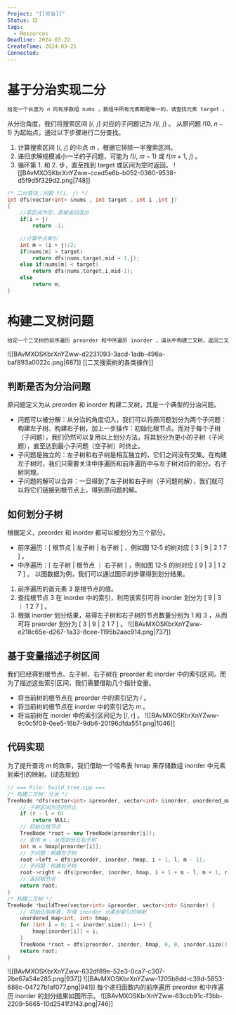 ```yaml
---
Project: "[[分治]]"
Status: 🟨
tags:
  - Resources
Deadline: 2024-03-22
CreateTime: 2024-03-21
Connected:
---
```


# 基于分治实现二分
```cpp
给定一个长度为 𝑛 的有序数组 nums ，数组中所有元素都是唯一的，请查找元素 target 。
```
从分治角度，我们将搜索区间 [𝑖, 𝑗] 对应的子问题记为 𝑓(𝑖, 𝑗) 。
从原问题 𝑓(0, 𝑛 − 1) 为起始点，通过以下步骤进行二分查找。
1. 计算搜索区间 [𝑖, 𝑗] 的中点 𝑚 ，根据它排除一半搜索区间。
2. 递归求解规模减小一半的子问题，可能为 𝑓(𝑖, 𝑚 − 1) 或 𝑓(𝑚 + 1, 𝑗) 。
3. 循环第 1. 和 2. 步，直至找到 target 或区间为空时返回。
![[BAvMXOSKbrXnYZww-cced5e6b-b052-0360-9538-d5f9d5f329d2.png|748]]
```cpp
/* 二分查找：问题 f(i, j) */
int dfs(vector<int> &nums , int target , int i ,int j)
{
	//若区间为空，直接返回退出
	if(i > j)
		return -1;

	//计算中点索引
	int m = (i + j)/2;
	if(nums[m] > target)
		return dfs(nums,target,mid + 1,j);
	else if(nums[m] < target) 
		return dfs(nums,target,i,mid-1);
	else
		return m;
}
```

# 构建二叉树问题
```cpp
给定一个二叉树的前序遍历 preorder 和中序遍历 inorder ，请从中构建二叉树，返回二叉树的根节点。
```
![[BAvMXOSKbrXnYZww-d2231093-3acd-1adb-496a-baf893a0022c.png|687]]
[[二叉搜索树的各类操作]]
## 判断是否为分治问题
原问题定义为从 preorder 和 inorder 构建二叉树，其是一个典型的分治问题。
- 问题可以被分解：从分治的角度切入，我们可以将原问题划分为两个子问题：构建左子树、构建右子树，加上一步操作：初始化根节点。而对于每个子树（子问题），我们仍然可以复用以上划分方法，将其划分为更小的子树（子问题），直至达到最小子问题（空子树）时终止。
- 子问题是独立的：左子树和右子树是相互独立的，它们之间没有交集。在构建左子树时，我们只需要关注中序遍历和前序遍历中与左子树对应的部分。右子树同理。
- 子问题的解可以合并：一旦得到了左子树和右子树（子问题的解），我们就可以将它们链接到根节点上，得到原问题的解。
## 如何划分子树
根据定义，preorder 和 inorder 都可以被划分为三个部分。
- 前序遍历：[ 根节点 | 左子树 | 右子树 ] ，例如图 12‑5 的树对应 [ 3 | 9 | 2 1 7 ] 。
- 中序遍历：[ 左子树 | 根节点 ｜ 右子树 ] ，例如图 12‑5 的树对应 [ 9 | 3 | 1 2 7 ] 。
以图数据为例，我们可以通过图示的步骤得到划分结果。
1. 前序遍历的首元素 3 是根节点的值。
2. 查找根节点 3 在 inorder 中的索引，利用该索引可将 inorder 划分为 [ 9 | 3 ｜ 1 2 7 ] 。
3. 根据 inorder 划分结果，易得左子树和右子树的节点数量分别为 1 和 3 ，从而可将 preorder 划分为
[ 3 | 9 | 2 1 7 ] 。
![[BAvMXOSKbrXnYZww-e218c65e-d267-1a33-8cee-1195b2aac914.png|737]]

## 基于变量描述子树区间
我们已经得到根节点、左子树、右子树在 preorder 和 inorder 中的索引区间。而为了描述这些索引区间，我们需要借助几个指针变量。
- 将当前树的根节点在 preorder 中的索引记为 𝑖 。
- 将当前树的根节点在 inorder 中的索引记为 𝑚 。
- 将当前树在 inorder 中的索引区间记为 [𝑙, 𝑟] 。
![[BAvMXOSKbrXnYZww-9c0c5f08-0ee5-16b7-9db6-20196dfda551.png|1046]]

## 代码实现
为了提升查询 𝑚 的效率，我们借助一个哈希表 hmap 来存储数组 inorder 中元素到索引的映射。(动态规划)
```cpp
// === File: build_tree.cpp ===
/* 构建二叉树：分治 */
TreeNode *dfs(vector<int> &preorder, vector<int> &inorder, unordered_map<int, int> &hmap, int i, int l,int r) {
	// 子树区间为空时终止
	if (r - l < 0)
		return NULL;
	// 初始化根节点
	TreeNode *root = new TreeNode(preorder[i]);
	// 查询 m ，从而划分左右子树
	int m = hmap[preorder[i]];
	// 子问题：构建左子树
	root->left = dfs(preorder, inorder, hmap, i + 1, l, m - 1);
	// 子问题：构建右子树
	root->right = dfs(preorder, inorder, hmap, i + 1 + m - l, m + 1, r);
	// 返回根节点
	return root;
}
/* 构建二叉树 */
TreeNode *buildTree(vector<int> &preorder, vector<int> &inorder) {
	// 初始化哈希表，存储 inorder 元素到索引的映射
	unordered_map<int, int> hmap;
	for (int i = 0; i < inorder.size(); i++) {
		hmap[inorder[i]] = i;
	}
	TreeNode *root = dfs(preorder, inorder, hmap, 0, 0, inorder.size() - 1);
	return root;
}
```
![[BAvMXOSKbrXnYZww-632df89e-52e3-0ca7-c307-2be67a54e285.png|937]]
![[BAvMXOSKbrXnYZww-1205b8dd-c39d-5853-688c-04727b1af077.png|941]]
每个递归函数内的前序遍历 preorder 和中序遍历 inorder 的划分结果如图所示。
![[BAvMXOSKbrXnYZww-63ccb91c-f3bb-2209-5665-10d2541f3f43.png|746]]
